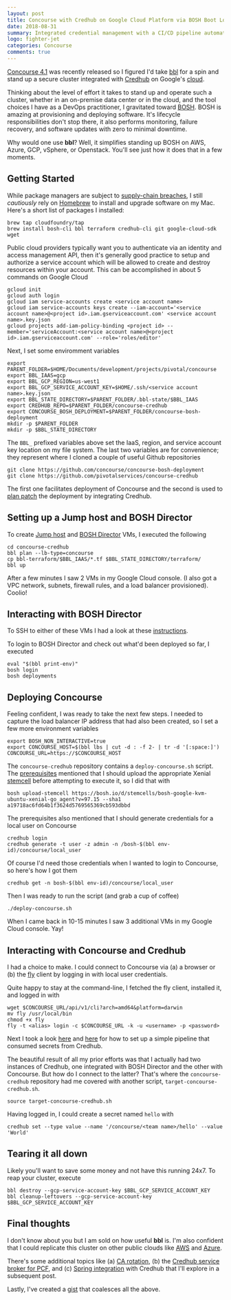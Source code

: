 ```yaml
---
layout: post
title: Concourse with Credhub on Google Cloud Platform via BOSH Boot Loader
date: 2018-08-31
summary: Integrated credential management with a CI/CD pipeline automation engine
logo: fighter-jet
categories: Concourse
comments: true
---
```


[Concourse 4.1](https://concourse-ci.org/download.html#v410) was recently released so I figured I'd take [bbl](https://github.com/cloudfoundry/bosh-bootloader) for a spin and stand up a secure cluster integrated with [Credhub](https://github.com/cloudfoundry-incubator/credhub) on Google's [cloud](https://cloud.google.com).  

Thinking about the level of effort it takes to stand up and operate such a cluster, whether in an on-premise data center or in the cloud, and the tool choices I have as a DevOps practitioner, I gravitated toward [BOSH](https://bosh.io/docs/). BOSH is amazing at provisioning and deploying software. It's lifecycle responsibilities don't stop there, it also performs monitoring, failure recovery, and software updates with zero to minimal downtime.

Why would one use **bbl**?  Well, it simplifies standing up BOSH on AWS, Azure, GCP, vSphere, or Openstack. You'll see just how it does that in a few moments.

## Getting Started

While package managers are subject to [supply-chain breaches](https://nakedsecurity.sophos.com/2018/08/10/how-one-man-could-have-hacked-every-mac-developer-73-of-them-anyway/), I still *cautiously* rely on [Homebrew](https://brew.sh) to install and upgrade software on my Mac.  Here's a short list of packages I installed:

```
brew tap cloudfoundry/tap
brew install bosh-cli bbl terraform credhub-cli git google-cloud-sdk wget
``` 

Public cloud providers typically want you to authenticate via an identity and access management API, then it's generally good practice to setup and authorize a service account which will be allowed to create and destroy resources within your account.  This can be accomplished in about 5 commands on Google Cloud

```
gcloud init
gcloud auth login
gcloud iam service-accounts create <service account name>
gcloud iam service-accounts keys create --iam-account='<service account name>@<project id>.iam.gserviceaccount.com' <service account name>.key.json
gcloud projects add-iam-policy-binding <project id> --member='serviceAccount:<service account name>@<project id>.iam.gserviceaccount.com' --role='roles/editor'
```

Next, I set some enviromment variables 

```
export PARENT_FOLDER=$HOME/Documents/development/projects/pivotal/concourse
export BBL_IAAS=gcp
export BBL_GCP_REGION=us-west1
export BBL_GCP_SERVICE_ACCOUNT_KEY=$HOME/.ssh/<service account name>.key.json
export BBL_STATE_DIRECTORY=$PARENT_FOLDER/.bbl-state/$BBL_IAAS
export CREDHUB_REPO=$PARENT_FOLDER/concourse-credhub
export CONCOURSE_BOSH_DEPLOYMENT=$PARENT_FOLDER/concourse-bosh-deployment
mkdir -p $PARENT_FOLDER
mkdir -p $BBL_STATE_DIRECTORY
```

The `BBL_` prefixed variables above set the IaaS, region, and service account key location on my file system.  The last two variables are for convenience; they represent where I cloned a couple of useful Github repositories

```
git clone https://github.com/concourse/concourse-bosh-deployment
git clone https://github.com/pivotalservices/concourse-credhub
```

The first one facilitates deployment of Concourse and the second is used to [plan patch](https://github.com/cloudfoundry/bosh-bootloader/tree/master/plan-patches) the deployment by integrating Credhub.  

## Setting up a Jump host and BOSH Director

To create [Jump host](https://en.wikipedia.org/wiki/Jump_server) and [BOSH Director](https://bosh.io/docs/bosh-components/#director) VMs, I executed the following

```
cd concourse-credhub
bbl plan --lb-type=concourse
cp bbl-terraform/$BBL_IAAS/*.tf $BBL_STATE_DIRECTORY/terraform/
bbl up
```

After a few minutes I saw 2 VMs in my Google Cloud console. (I also got a VPC network, subnets, firewall rules, and a load balancer provisioned). Coolio!

## Interacting with BOSH Director

To SSH to either of these VMs I had a look at these [instructions](https://github.com/cloudfoundry/bosh-bootloader/blob/master/docs/howto-ssh.md).

To login to BOSH Director and check out what'd been deployed so far, I executed

```
eval "$(bbl print-env)"
bosh login
bosh deployments
```

## Deploying Concourse

Feeling confident, I was ready to take the next few steps. I needed to capture the load balancer IP address that had also been created, so I set a few more environment variables

```
export BOSH_NON_INTERACTIVE=true
export CONCOURSE_HOST=$(bbl lbs | cut -d : -f 2- | tr -d '[:space:]')
CONCOURSE_URL=https://$CONCOURSE_HOST 
```

The `concourse-credhub` repository contains a `deploy-concourse.sh` script.  The [prerequisites](https://github.com/pivotalservices/concourse-credhub#prerequisites) mentioned that I should upload the appropriate Xenial [stemcell](https://bosh.io/stemcells#ubuntu-xenial) before attempting to execute it, so I did that with

```
bosh upload-stemcell https://bosh.io/d/stemcells/bosh-google-kvm-ubuntu-xenial-go_agent?v=97.15 --sha1 a19718ac6fd64b1f3624d5769565369cb593dbbd
```

The prerequisites also mentioned that I should generate credentials for a local user on Concourse 

```
credhub login
credhub generate -t user -z admin -n /bosh-$(bbl env-id)/concourse/local_user
```

Of course I'd need those credentials when I wanted to login to Concourse, so here's how I got them

```
credhub get -n bosh-$(bbl env-id)/concourse/local_user
```

Then I was ready to run the script (and grab a cup of coffee)

```
./deploy-concourse.sh
```

When I came back in 10-15 minutes I saw 3 additional VMs in my Google Cloud console. Yay!

## Interacting with Concourse and Credhub

I had a choice to make.  I could connect to Concourse via (a) a browser or (b) the [fly](https://concourse-ci.org/fly.html) client by logging in with local user credentials.

Quite happy to stay at the command-line, I fetched the fly client, installed it, and logged in with

```
wget $CONCOURSE_URL/api/v1/cli?arch=amd64&platform=darwin
mv fly /usr/local/bin
chmod +x fly
fly -t <alias> login -c $CONCOURSE_URL -k -u <username> -p <password>
```

Next I took a look [here](https://github.com/pivotal-cf/pcf-pipelines/blob/master/docs/credhub-integration.md#-adding-secrets-to-credhub) and [here](https://github.com/pivotal-cf/pcf-pipelines/blob/master/docs/credhub-integration.md#sample-pipeline) for how to set up a simple pipeline that consumed secrets from Credhub.  

The beautiful result of all my prior efforts was that I actually had two instances of Credhub, one integrated with BOSH Director and the other with Concourse. But how do I connect to the latter?  That's where the `concourse-credhub` repository had me covered with another script, `target-concourse-credhub.sh`.

```
source target-concourse-credhub.sh
```

Having logged in, I could create a secret named `hello` with

```
credhub set --type value --name '/concourse/<team name>/hello' --value 'World'
```

## Tearing it all down

Likely you'll want to save some money and not have this running 24x7.  To reap your cluster, execute

```
bbl destroy --gcp-service-account-key $BBL_GCP_SERVICE_ACCOUNT_KEY
bbl cleanup-leftovers --gcp-service-account-key $BBL_GCP_SERVICE_ACCOUNT_KEY
```

## Final thoughts

I don't know about you but I am sold on how useful **bbl** is. I'm also confident that I could replicate this cluster on other public clouds like [AWS](https://github.com/cloudfoundry/bosh-bootloader/blob/master/docs/getting-started-aws.md) and [Azure](https://github.com/cloudfoundry/bosh-bootloader/blob/master/docs/getting-started-azure.md).  

There's some additional topics like (a) [CA rotation](https://github.com/pivotal-cf/credhub-release/blob/master/docs/ca-rotation.md), (b) the [Credhub service broker for PCF](https://docs.pivotal.io/credhub-service-broker/), and (c) [Spring integration](https://github.com/cloudfoundry-incubator/credhub/blob/master/docs/spring-java-credhub-integration.md) with Credhub that I'll explore in a subsequent post.

Lastly, I've created a [gist](https://gist.github.com/pacphi/1b0f5b5535ea8f006eb284ce2d3d3d89#file-install-concourse-with-credhub-on-gcp-sh) that coalesces all the above.
